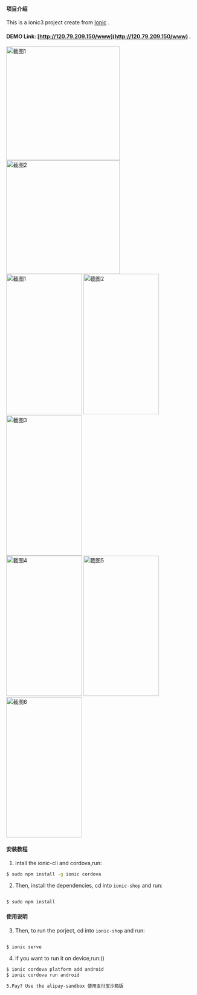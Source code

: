 #### 项目介绍
This is a ionic3 project create from  [Ionic](http://ionicframework.com/docs/) .

####  DEMO Link: [http://120.79.209.150/www](http://120.79.209.150/www) .

<div style="vertical-align: top;">
    <img src="https://github.com/ouxuwen/ionic-shop/blob/master/screenshots/IMG_2233.GIF" width="300" alt="截图1"/>
    <img src="https://github.com/ouxuwen/ionic-shop/blob/master/screenshots/IMG_2234.GIF" width="300"  alt="截图2"/>
</div>
<div style="vertical-align: top;">
    <img src="https://github.com/ouxuwen/ionic-shop/blob/master/screenshots/screeshots1.jpg" width="200" height="370" alt="截图1"/>
    <img src="https://github.com/ouxuwen/ionic-shop/blob/master/screenshots/screeshots2.jpg" width="200" height="370"  alt="截图2"/>
    <img src="https://github.com/ouxuwen/ionic-shop/blob/master/screenshots/screeshots3.jpg" width="200" height="370"  alt="截图3"/>
</div>
<div style="vertical-align: top;">
    <img src="https://github.com/ouxuwen/ionic-shop/blob/master/screenshots/screeshots4.jpg" width="200" height="370" alt="截图4"/>
    <img src="https://github.com/ouxuwen/ionic-shop/blob/master/screenshots/screeshots5.jpg" width="200" height="370" alt="截图5"/>  
    <img src="https://github.com/ouxuwen/ionic-shop/blob/master/screenshots/screeshots6.jpg" width="200" height="370" alt="截图6"/>  
</div>



#### 安装教程

1. intall the ionic-cli and cordova,run:

```bash
$ sudo npm install -g ionic cordova

```

2. Then, install the dependencies, cd into `ionic-shop` and run:

```bash

$ sudo npm install 

```

#### 使用说明

3. Then, to run the porject, cd into `ionic-shop` and run:

```bash

$ ionic serve

```

4. if you want to run it on device,run:()

```bash
$ ionic cordova platform add android
$ ionic cordova run android

5.Pay? Use the alipay-sandbox 使用支付宝沙箱版


